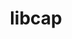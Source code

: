 ---
title: "libcap"
layout: cache
categories: [package, develop-2025-04-13]
meta: {"compilers": ["cce@18.0.0", "gcc@10.5.0", "gcc@11.4.0", "gcc@13.3.0", "intel-oneapi-compilers@2025.1.0"], "num_specs": 6, "num_specs_by_stack": {"developer-tools-aarch64-linux-gnu": 1, "developer-tools-x86_64_v3-linux-gnu": 1, "e4s": 1, "e4s-cray-rhel": 1, "e4s-neoverse-v2": 1, "e4s-oneapi": 1, "root": 6}, "oss": ["centos7", "rhel8", "ubuntu22.04"], "platforms": ["linux"], "stacks": ["developer-tools-aarch64-linux-gnu", "developer-tools-x86_64_v3-linux-gnu", "e4s", "e4s-cray-rhel", "e4s-neoverse-v2", "e4s-oneapi", "root"], "targets": ["aarch64", "neoverse_v2", "x86_64_v3"], "versions": ["2.69"]}
spec_details: [{"compiler": "gcc@10.5.0", "hash": "bhzccdl3ea4hsgpozbvzeuuh7syxxs2b", "os": "centos7", "platform": "linux", "size": "-", "stacks": ["developer-tools-x86_64_v3-linux-gnu", "root"], "target": "x86_64_v3", "variants": ["build_system=makefile"], "versions": ["2.69"]}, {"compiler": "gcc@11.4.0", "hash": "evhwbccqzb5awfaoygchbxav5m37l3hq", "os": "ubuntu22.04", "platform": "linux", "size": "-", "stacks": ["e4s", "root"], "target": "x86_64_v3", "variants": ["build_system=makefile"], "versions": ["2.69"]}, {"compiler": "gcc@13.3.0", "hash": "iq7islfyv33vqr4vndoz4e4mb63symsz", "os": "rhel8", "platform": "linux", "size": "-", "stacks": ["developer-tools-aarch64-linux-gnu", "root"], "target": "aarch64", "variants": ["build_system=makefile"], "versions": ["2.69"]}, {"compiler": "cce@18.0.0", "hash": "llfco25k7w6c73vobz46775y2wabymab", "os": "rhel8", "platform": "linux", "size": "-", "stacks": ["e4s-cray-rhel", "root"], "target": "x86_64_v3", "variants": ["build_system=makefile"], "versions": ["2.69"]}, {"compiler": "intel-oneapi-compilers@2025.1.0", "hash": "pyg2gr2wpijxol55jd2p3z2sapsdt43d", "os": "ubuntu22.04", "platform": "linux", "size": "-", "stacks": ["e4s-oneapi", "root"], "target": "x86_64_v3", "variants": ["build_system=makefile"], "versions": ["2.69"]}, {"compiler": "gcc@11.4.0", "hash": "r5qmcfdkgxkinyum74a3fyslffw7zsbn", "os": "ubuntu22.04", "platform": "linux", "size": "-", "stacks": ["e4s-neoverse-v2", "root"], "target": "neoverse_v2", "variants": ["build_system=makefile"], "versions": ["2.69"]}]
---